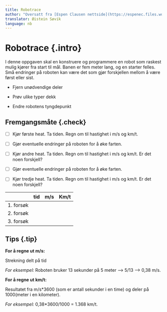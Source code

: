 ```yaml
---
title: Robotrace
author: "Oversatt fra [Espen Clausen nettside](https://espenec.files.wordpress.com/2015/09/lego-mindstorms-del-1-4.pdf)"
translator: Øistein Søvik
language: nb
---
```



# Robotrace {.intro}

I denne oppgaven skal en konstruere og programmere en robot som raskest mulig
kjører fra start til mål. Banen er fem meter lang, og en starter felles. Små
endringer på roboten kan være det som gjør forskjellen mellom å være først eller
sist.

* Fjern unødvendige deler

* Prøv ulike typer dekk

* Endre robotens tyngdepunkt

## Fremgangsmåte {.check}

- [ ] Kjør første heat. Ta tiden. Regn om til hastighet i m/s og km/t.

- [ ] Gjør eventuelle endringer på roboten for å øke farten.

- [ ] Kjør andre heat. Ta tiden. Regn om til hastighet i m/s og km/t. Er det
  noen forskjell?

- [ ] Gjør eventuelle endringer på roboten for å øke farten.

- [ ] Kjør tredje heat. Ta tiden. Regn om til hastighet i m/s og km/t. Er det
  noen forskjell?

|           | tid | m/s | Km/t |
| --------- | :-: | --: | ---: |
| 1. forsøk |     |     |      |
| 2. forsøk |     |     |      |
| 3. forsøk |     |     |      |

## Tips {.tip}

**For å regne ut m/s:**

Strekning delt på tid

*For eksempel:* Roboten bruker 13 sekunder på 5 meter --> 5/13 --> 0,38 m/s.

**For å regne ut km/t:**

Resultatet fra m/s*3600 (som er antall sekunder i en time) og deler på
1000(meter i en kilometer).

*For eksempel:* 0,38*3600/1000 = 1.368 km/t.

